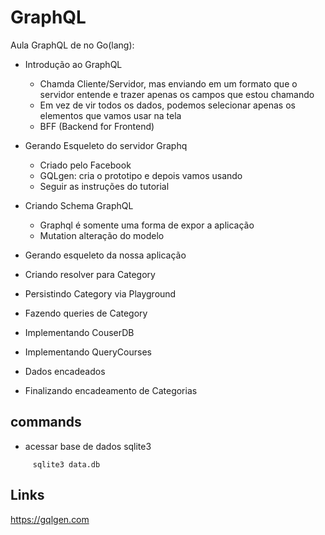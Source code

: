 # GraphQL

Aula GraphQL de no Go(lang):

- Introdução ao GraphQL

  - Chamda Cliente/Servidor, mas enviando em um formato que o servidor entende e trazer apenas os campos que estou chamando
  - Em vez de vir todos os dados, podemos selecionar apenas os elementos que vamos usar na tela
  - BFF (Backend for Frontend)

- Gerando Esqueleto do servidor Graphq

  - Criado pelo Facebook
  - GQLgen: cria o prototipo e depois vamos usando
  - Seguir as instruções do tutorial

- Criando Schema GraphQL

  - Graphql é somente uma forma de expor a aplicação
  - Mutation alteração do modelo

- Gerando esqueleto da nossa aplicação
- Criando resolver para Category
- Persistindo Category via Playground
- Fazendo queries de Category
- Implementando CouserDB
- Implementando QueryCourses
- Dados encadeados
- Finalizando encadeamento de Categorias

## commands

- acessar base de dados sqlite3

```
     sqlite3 data.db
```

## Links

https://gqlgen.com
